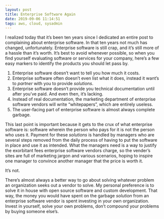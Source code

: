 ```yaml
---
layout: post
title: Enterprise Software Again
date: 2019-09-06 11:14:51
tags: aws, cloud, sysadmin
---
```


I realized today that it’s been ten years since I dedicated an entire post to complaining about enterprise software. In that ten years not much has changed, unfortunately. Enterprise software is still crap, and it’s still more of a hassle than it’s worth. It’s best to avoid whenever possible, so when you find yourself evaluating software or services for your company, here’s a few easy markers to identify the products you should let pass by.

1. Enterprise software doesn’t want to tell you how much it costs. 
2. Enterprise software often doesn’t even list what it does, instead it want’s to *partner* with you to provide *solutions*. 
3. Enterprise software doesn’t provide you technical documentation until after you’ve paid. And even then, it’s lacking. 
4. Instead of real documentation, the marketing department of enterprise software vendors will write “whitepapers”, which are entirely useless.
5. The user-facing part of enterprise software is almost always complete garbage.

This last point is important because it gets to the crux of what enterprise software is: software wherein the person who pays for it is not the person who uses it. Payment for these *solutions* is handled by managers who are several steps removed from the daily process of having to put the software in place and use it as intended. What the managers need is a way to justify the exorbitant fees enterprise software vendors charge, so the vender’s sites are full of marketing jargon and various scenarios, hoping to inspire one manager to convince another manager that the price is worth it. 

It’s not. 

There’s almost always a better way to go about solving whatever problem an organization seeks out a vendor to solve. My personal preference is to solve it in house with open source software and custom development. That way, the money you would have spent on the garbage *solution* from an enterprise software vendor is spent investing in your own organization. Invest in yourself, solve your own problems, don’t compound your problems by buying someone else’s. 





